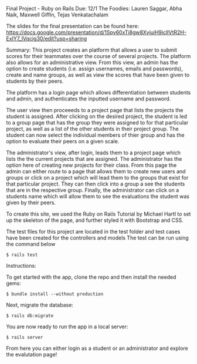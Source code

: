 Final Project - Ruby on Rails Due: 12/1 The Foodies: Lauren Saggar, Abha Naik, Maxwell Giffin, Tejas Venkatachalam

The slides for the final presentation can be found here: https://docs.google.com/presentation/d/1Spy60xTi8gw8XyjuiH9iclIVtR2H-ExIY7_IVqcjg30/edit?usp=sharing

Summary: This project creates an platform that allows a user to submit scores for their teammates over the course of several projects. The platform also allows for an administrative view. From this view, an admin has the option to create students (i.e. assign usernames, emails and passwords), create and name groups, as well as view the scores that have been given to students by their peers. 

The platform has a login page which allows differentiation between students and admin, and authenticates the inputted username and password. 

The user view then proceeeds to a project page that lists the projects the student is assigned. After clicking on the desired project, the student is led to a group page that has the group they were assigned to for that particular project, as well as a list of the other students in their project group. The student can now select the individual members of thier group and has the option to evaluate their peers on a given scale.  

The administrator's view, after login, leads them to a project page which lists the the current projects that are assigned. The administrator has the option here of creating new projects for their class. From this page the admin can either route to a page that allows them to create new users and groups or click on a project which will lead them to the groups that exist for that particular project. They can then click into a group a see the students that are in the respective group. Finally, the administrator can click on a students name which will allow them to see the evaluations the student was given by their peers.

To create this site, we used the Ruby on Rails Tutorial by Michael Hartl to set up the skeleton of the page, and further styled it with Bootstrap and CSS. 


The test files for this project are located in the test folder and test cases have been created for the controllers and models 
The test can be run using the command below

```
$ rails test

```
Instructions:

To get started with the app, clone the repo and then install the needed gems:

```
$ bundle install --without production
```

Next, migrate the database:

```
$ rails db:migrate
```

You are now ready to run the app in a local server:

```
$ rails server
```
From here you can either login as a student or an administrator and explore the evalutation page!